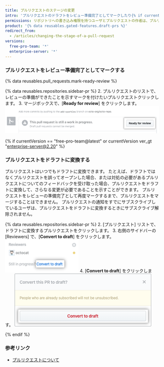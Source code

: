 ```yaml
---
title: プルリクエストのステージの変更
intro: 'プルリクエストのドラフトをレビュー準備完了としてマークしたり{% if currentVersion == "free-pro-team@latest" or currentVersion ver_gt "enterprise-server@2.20" %}、プルリクエストをドラフトに変換したりすることができます{% endif %}。'
permissions: リポジトリへの書き込み権限を持つユーザとプルリクエストの作者は、プルリクエストのステージを変更できます。
product: '{% data reusables.gated-features.draft-prs %}'
redirect_from:
  - /articles/changing-the-stage-of-a-pull-request
versions:
  free-pro-team: '*'
  enterprise-server: '*'
---
```


### プルリクエストをレビュー準備完了としてマークする

{% data reusables.pull_requests.mark-ready-review %}

{% data reusables.repositories.sidebar-pr %}
2. プルリクエストのリストで、レビューの準備ができたことを示すマークを付けたいプルリクエストクリックします。
3. マージボックスで、[**Ready for review**] をクリックします。 ![[Ready for review] ボタン](/assets/images/help/pull_requests/ready-for-review-button.png)

{% if currentVersion == "free-pro-team@latest" or currentVersion ver_gt "enterprise-server@2.20" %}

### プルリクエストをドラフトに変換する

プルリクエストはいつでもドラフトに変換できます。 たとえば、ドラフトではなくプルリクエストを誤ってオープンした場合、または対処の必要があるプルリクエストについてのフィードバックを受け取った場合、プルリクエストをドラフトに変換して、さらなる変更が必要であることを示すことができます。 プルリクエストをレビューの準備完了として再度マークするまで、プルリクエストをマージすることはできません。 プルリクエストの通知をすでにサブスクライブしているユーザは、プルリクエストをドラフトに変換するときにサブスクライブ解除されません。

{% data reusables.repositories.sidebar-pr %}
2. [プルリクエスト] リストで、ドラフトに変換するプルリクエストをクリックします。
3. 右側のサイドバーの [Reviewers] で、[**Convert to draft**] をクリックします。 ![[ドラフトに変換] リンク](/assets/images/help/pull_requests/convert-to-draft-link.png)
4. [**Convert to draft**] をクリックします。 ![ドラフト確認に変換](/assets/images/help/pull_requests/convert-to-draft-dialog.png)

{% endif %}

### 参考リンク

- [プルリクエストについて](/github/collaborating-with-issues-and-pull-requests/about-pull-requests)
